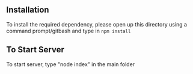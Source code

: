 ## Installation
To install the required dependency, please open up this directory using a command prompt/gitbash and type in <code>npm install</code> 

## To Start Server
To start server, type "node index" in the main folder